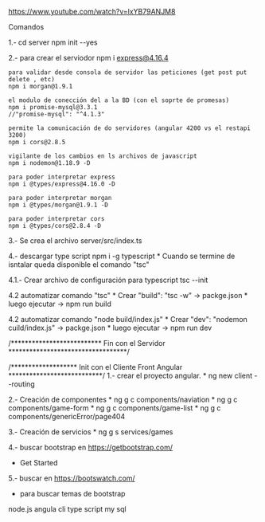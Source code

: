 
https://www.youtube.com/watch?v=lxYB79ANJM8

Comandos

1.- 
    cd server
    npm init --yes

2.- 
    para crear el serviodor
    npm i express@4.16.4

    para validar desde consola de servidor las peticiones (get post put delete , etc)
    npm i morgan@1.9.1

    el modulo de conección del a la BD (con el soprte de promesas)
    npm i promise-mysql@3.3.1
    //"promise-mysql": "^4.1.3"

    permite la comunicación de do servidores (angular 4200 vs el restapi 3200)
    npm i cors@2.8.5

    vigilante de los cambios en ls archivos de javascript
    npm i nodemon@1.18.9 -D

    para poder interpretar express
    npm i @types/express@4.16.0 -D

    para poder interpretar morgan
    npm i @types/morgan@1.9.1 -D

    para poder interpretar cors
    npm i @types/cors@2.8.4 -D

3.- 
    Se crea el archivo server/src/index.ts

4.- descargar type script
    npm i -g typescript
    * Cuando se termine de isntalar queda disponible el comando "tsc"

4.1.- Crear archivo de configuración para typescript
    tsc --init

4.2 automatizar comando "tsc" 
    * Crear "build": "tsc -w" -> packge.json
    * luego ejecutar -> npm run build

4.2 automatizar comando "node build/index.js" 
    * Crear "dev": "nodemon cuild/index.js" -> packge.json
    * luego ejecutar -> npm run dev


/************************** Fin con el Servidor **********************************/


/******************* Init con el Cliente Front Angular ***************************/
1.- crear el proyecto angular.
    * ng new client --routing

2.- Creación de componentes
    * ng g c components/naviation
    * ng g c components/game-form
    * ng g c components/game-list
    * ng g c components/genericError/page404

3.- Creación de servicios
    * ng g s services/games

4.- buscar bootstrap en https://getbootstrap.com/
* Get Started

5.- buscar en https://bootswatch.com/
* para buscar temas de bootstrap


node.js
angula cli
type script
my sql 
